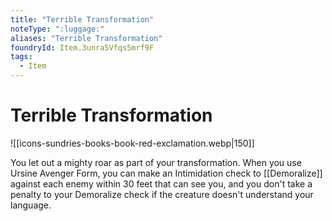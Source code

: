 ```yaml
---
title: "Terrible Transformation"
noteType: ":luggage:"
aliases: "Terrible Transformation"
foundryId: Item.3unra5Vfqs5mrf9F
tags:
  - Item
---
```


# Terrible Transformation
![[icons-sundries-books-book-red-exclamation.webp|150]]

You let out a mighty roar as part of your transformation. When you use Ursine Avenger Form, you can make an Intimidation check to [[Demoralize]] against each enemy within 30 feet that can see you, and you don't take a penalty to your Demoralize check if the creature doesn't understand your language.
